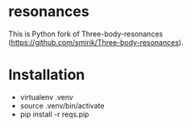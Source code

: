 # resonances
This is Python fork of Three-body-resonances (https://github.com/smirik/Three-body-resonances).

# Installation
* virtualenv .venv
* source .venv/bin/activate
* pip install -r reqs.pip
